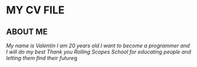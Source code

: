 # MY CV FILE
## ABOUT ME

*My name is Valentin*
*I am 20 years old*
*I want to become a programmer and I will do my best*
*Thank you Rolling Scopes School for educating people and letting them find their future*g